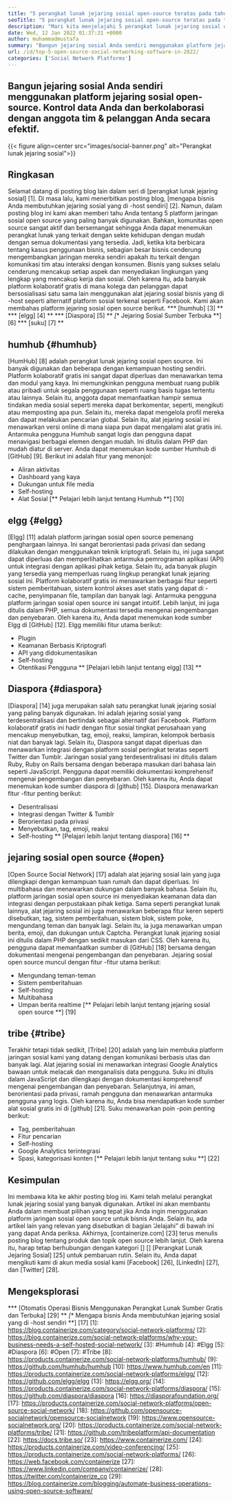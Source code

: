 ```yaml
---
title: "5 perangkat lunak jejaring sosial open-source teratas pada tahun 2022" 
seoTitle: "5 perangkat lunak jejaring sosial open-source teratas pada tahun 2022" 
description: "Mari kita menjelajahi 5 perangkat lunak jejaring sosial open-source teratas. Perangkat lunak ini termasuk Humhub, Elgg, Diaspora, Jejaring Sosial Sumber Terbuka dan Suku." 
date: Wed, 12 Jan 2022 01:37:31 +0000
author: muhammadmustafa
summary: "Bangun jejaring sosial Anda sendiri menggunakan platform jejaring sosial open-source. Kontrol data Anda dan berkolaborasi dengan anggota tim Anda & amp; pelanggan secara efektif." 
url: /id/top-5-open-source-social-networking-software-in-2022/
categories: ['Social Network Platforms']
---
```


## Bangun jejaring sosial Anda sendiri menggunakan platform jejaring sosial open-source. Kontrol data Anda dan berkolaborasi dengan anggota tim & pelanggan Anda secara efektif.

{{< figure align=center src="images/social-banner.png" alt="Perangkat lunak jejaring sosial">}}


## Ringkasan
Selamat datang di posting blog lain dalam seri di [perangkat lunak jejaring sosial] [1]. Di masa lalu, kami menerbitkan posting blog, [mengapa bisnis Anda membutuhkan jejaring sosial yang di -host sendiri] [2]. Namun, dalam posting blog ini kami akan memberi tahu Anda tentang 5 platform jaringan sosial open source yang paling banyak digunakan. Bahkan, komunitas open source sangat aktif dan bersemangat sehingga Anda dapat menemukan perangkat lunak yang terkait dengan sekte kehidupan dengan mudah dengan semua dokumentasi yang tersedia. Jadi, ketika kita berbicara tentang kasus penggunaan bisnis, sebagian besar bisnis cenderung mengembangkan jaringan mereka sendiri apakah itu terkait dengan komunikasi tim atau interaksi dengan konsumen.
Bisnis yang sukses selalu cenderung mencakup setiap aspek dan menyediakan lingkungan yang lengkap yang mencakup kerja dan sosial. Oleh karena itu, ada banyak platform kolaboratif gratis di mana kolega dan pelanggan dapat bersosialisasi satu sama lain menggunakan alat jejaring sosial bisnis yang di -host seperti alternatif platform sosial terkenal seperti Facebook. Kami akan membahas platform jejaring sosial open source berikut.
  *** [humhub] [3] **
  *** [elgg] [4] **
  *** [Diaspora] [5] **
  *[** Jejaring Sosial Sumber Terbuka **] [6]
  *** [suku] [7] **

## humhub {#humhub}
[HumHub] [8] adalah perangkat lunak jejaring sosial open source. Ini banyak digunakan dan beberapa dengan kemampuan hosting sendiri. Platform kolaboratif gratis ini sangat dapat diperluas dan menawarkan tema dan modul yang kaya. Ini memungkinkan pengguna membuat ruang publik atau pribadi untuk segala penggunaan seperti ruang basis tugas tertentu atau lainnya. Selain itu, anggota dapat memanfaatkan hampir semua tindakan media sosial seperti mereka dapat berkomentar, seperti, mengikuti atau memposting apa pun. Selain itu, mereka dapat mengelola profil mereka dan dapat melakukan pencarian global. Selain itu, alat jejaring sosial ini menawarkan versi online di mana siapa pun dapat mengalami alat gratis ini. Antarmuka pengguna Humhub sangat logis dan pengguna dapat menavigasi berbagai elemen dengan mudah. Ini ditulis dalam PHP dan mudah diatur di server. Anda dapat menemukan kode sumber Humhub di [GitHub] [9].
Berikut ini adalah fitur yang menonjol:
  * Aliran aktivitas
  * Dashboard yang kaya
  * Dukungan untuk file media
  * Self-hosting
  * Alat Sosial
[** Pelajari lebih lanjut tentang Humhub **] [10]

## elgg {#elgg}
[Elgg] [11] adalah platform jaringan sosial open source pemenang penghargaan lainnya. Ini sangat berorientasi pada privasi dan sedang dilakukan dengan menggunakan teknik kriptografi. Selain itu, ini juga sangat dapat diperluas dan memperlihatkan antarmuka pemrograman aplikasi (API) untuk integrasi dengan aplikasi pihak ketiga. Selain itu, ada banyak plugin yang tersedia yang memperluas ruang lingkup perangkat lunak jejaring sosial ini. Platform kolaboratif gratis ini menawarkan berbagai fitur seperti sistem pemberitahuan, sistem kontrol akses aset statis yang dapat di -cache, penyimpanan file, tampilan dan banyak lagi. Antarmuka pengguna platform jaringan sosial open source ini sangat intuitif. Lebih lanjut, ini juga ditulis dalam PHP, semua dokumentasi tersedia mengenai pengembangan dan penyebaran. Oleh karena itu, Anda dapat menemukan kode sumber Elgg di [GitHub] [12].
Elgg memiliki fitur utama berikut:
  * Plugin
  * Keamanan Berbasis Kriptografi
  * API yang didokumentasikan
  * Self-hosting
  * Otentikasi Pengguna
** [Pelajari lebih lanjut tentang elgg] [13] **

## Diaspora {#diaspora}
[Diaspora] [14] juga merupakan salah satu perangkat lunak jejaring sosial yang paling banyak digunakan. Ini adalah jejaring sosial yang terdesentralisasi dan bertindak sebagai alternatif dari Facebook. Platform kolaboratif gratis ini hadir dengan fitur sosial tingkat perusahaan yang mencakup menyebutkan, tag, emoji, reaksi, lampiran, kelompok berbasis niat dan banyak lagi. Selain itu, Diaspora sangat dapat diperluas dan menawarkan integrasi dengan platform sosial peringkat teratas seperti Twitter dan Tumblr. Jaringan sosial yang terdesentralisasi ini ditulis dalam Ruby, Ruby on Rails bersama dengan beberapa masukan dari bahasa lain seperti JavaScript. Pengguna dapat memiliki dokumentasi komprehensif mengenai pengembangan dan penyebaran. Oleh karena itu, Anda dapat menemukan kode sumber diaspora di [github] [15].
Diaspora menawarkan fitur -fitur penting berikut:
  * Desentralisasi
  * Integrasi dengan Twitter & Tumblr
  * Berorientasi pada privasi
  * Menyebutkan, tag, emoji, reaksi
  * Self-hosting
** [Pelajari lebih lanjut tentang diaspora] [16] **

## jejaring sosial open source {#open}
[Open Source Social Network] [17] adalah alat jejaring sosial lain yang juga dilengkapi dengan kemampuan tuan rumah dan dapat diperluas. Ini multibahasa dan menawarkan dukungan dalam banyak bahasa. Selain itu, platform jaringan sosial open source ini menyediakan keamanan data dan integrasi dengan perpustakaan pihak ketiga. Sama seperti perangkat lunak lainnya, alat jejaring sosial ini juga menawarkan beberapa fitur keren seperti disebutkan, tag, sistem pemberitahuan, sistem blok, sistem poke, mengundang teman dan banyak lagi. Selain itu, ia juga menawarkan umpan berita, emoji, dan dukungan untuk Captcha. Perangkat lunak jejaring sosial ini ditulis dalam PHP dengan sedikit masukan dari CSS. Oleh karena itu, pengguna dapat memanfaatkan sumber di [GitHub] [18] bersama dengan dokumentasi mengenai pengembangan dan penyebaran.
Jejaring sosial open source muncul dengan fitur -fitur utama berikut:
  * Mengundang teman-teman
  * Sistem pemberitahuan
  * Self-hosting
  * Multibahasa
  * Umpan berita realtime
[** Pelajari lebih lanjut tentang jejaring sosial open source **] [19]

## tribe {#tribe}
Terakhir tetapi tidak sedikit, [Tribe] [20] adalah yang lain membuka platform jaringan sosial kami yang datang dengan komunikasi berbasis utas dan banyak lagi. Alat jejaring sosial ini menawarkan integrasi Google Analytics bawaan untuk melacak dan menganalisis data pengguna. Suku ini ditulis dalam JavaScript dan dilengkapi dengan dokumentasi komprehensif mengenai pengembangan dan penyebaran. Selanjutnya, ini aman, berorientasi pada privasi, ramah pengguna dan menawarkan antarmuka pengguna yang logis. Oleh karena itu, Anda bisa mendapatkan kode sumber alat sosial gratis ini di [github] [21].
Suku menawarkan poin -poin penting berikut:
  * Tag, pemberitahuan
  * Fitur pencarian
  * Self-hosting
  * Google Analytics terintegrasi
  * Spasi, kategorisasi konten
[** Pelajari lebih lanjut tentang suku **] [22]

## **Kesimpulan**
Ini membawa kita ke akhir posting blog ini. Kami telah melalui perangkat lunak jejaring sosial yang banyak digunakan. Artikel ini akan membantu Anda dalam membuat pilihan yang tepat jika Anda ingin menggunakan platform jaringan sosial open source untuk bisnis Anda. Selain itu, ada artikel lain yang relevan yang disebutkan di bagian ‘Jelajahi” di bawah ini yang dapat Anda periksa.
Akhirnya, [containerize.com] [23] terus menulis posting blog tentang produk dan topik open source lebih lanjut. Oleh karena itu, harap tetap berhubungan dengan kategori [] [] [Perangkat Lunak Jejaring Sosial] [25] untuk pembaruan rutin. Selain itu, Anda dapat mengikuti kami di akun media sosial kami [Facebook] [26], [LinkedIn] [27], dan [Twitter] [28].

## Mengeksplorasi
  *** [Otomatis Operasi Bisnis Menggunakan Perangkat Lunak Sumber Gratis dan Terbuka] [29] **
  *[** Mengapa bisnis Anda membutuhkan jejaring sosial yang di -host sendiri **] [17]
[1]: https://blog.containerize.com/category/social-network-platforms/
[2]: https://blog.containerize.com/social-network-platforms/why-your-business-needs-a-self-hosted-social-network/
[3]: #Humhub
[4]: #Elgg
[5]: #Diaspora
[6]: #Open
[7]: #Tribe
[8]: https://products.containerize.com/social-network-platforms/humhub/
[9]: https://github.com/humhub/humhub
[10]: https://www.humhub.com/en
[11]: https://products.containerize.com/social-network-platforms/elgg/
[12]: https://github.com/elgg/elgg
[13]: https://elgg.org/
[14]: https://products.containerize.com/social-network-platforms/diaspora/
[15]: https://github.com/diaspora/diaspora
[16]: https://diasporafoundation.org/
[17]: https://products.containerize.com/social-network-platforms/open-source-social-network/
[18]: https://github.com/opensource-socialnetwork/opensource-socialnetwork
[19]: https://www.opensource-socialnetwork.org/
[20]: https://products.containerize.com/social-network-platforms/tribe/
[21]: https://github.com/tribeplatform/api-documentation
[22]: https://docs.tribe.so/
[23]: https://www.containerize.com/
[24]: https://products.containerize.com/video-conferencing/
[25]: https://products.containerize.com/social-network-platforms/
[26]: https://web.facebook.com/containerize
[27]: https://www.linkedin.com/company/containerize/
[28]: https://twitter.com/containerize_co
[29]: https://blog.containerize.com/blogging/automate-business-operations-using-open-source-software/
